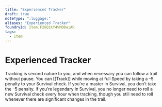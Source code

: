 ```yaml
---
title: "Experienced Tracker"
draft: true
noteType: ":luggage:"
aliases: "Experienced Tracker"
foundryId: Item.F2BQ1KY4VMD0aiAR
tags:
  - Item
---
```


# Experienced Tracker

Tracking is second nature to you, and when necessary you can follow a trail without pause. You can [[Track]] while moving at full Speed by taking a –5 penalty to your Survival check. If you're a master in Survival, you don't take the –5 penalty. If you're legendary in Survival, you no longer need to roll a new Survival check every hour when tracking, though you still need to roll whenever there are significant changes in the trail.
